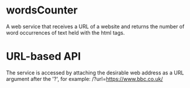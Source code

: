 # wordsCounter 
A web service that receives a URL of a website and returns the number of word occurrences of text held with the html tags.
# URL-based API
The service is accessed by attaching the desirable web address as a URL argument after the '?', for example: /?url=https://www.bbc.co.uk/
